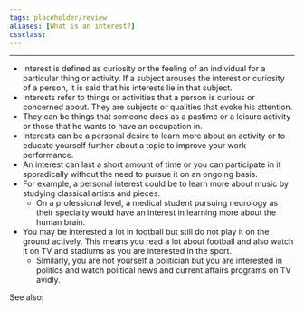```yaml
---
tags: placeholder/review 
aliases: [What is an interest?]
cssclass: 
---
```

---

- Interest is defined as curiosity or the feeling of an individual for a particular thing or activity. If a subject arouses the interest or curiosity of a person, it is said that his interests lie in that subject. 
- Interests refer to things or activities that a person is curious or concerned about. They are subjects or qualities that evoke his attention. 
- They can be things that someone does as a pastime or a leisure activity or those that he wants to have an occupation in. 
- Interests can be a personal desire to learn more about an activity or to educate yourself further about a topic to improve your work performance. 
- An interest can last a short amount of time or you can participate in it sporadically without the need to pursue it on an ongoing basis.
- For example, a personal interest could be to learn more about music by studying classical artists and pieces. 
	- On a professional level, a medical student pursuing neurology as their specialty would have an interest in learning more about the human brain.
- You may be interested a lot in football but still do not play it on the ground actively. This means you read a lot about football and also watch it on TV and stadiums as you are interested in the sport. 
	- Similarly, you are not yourself a politician but you are interested in politics and watch political news and current affairs programs on TV avidly.

See also:



